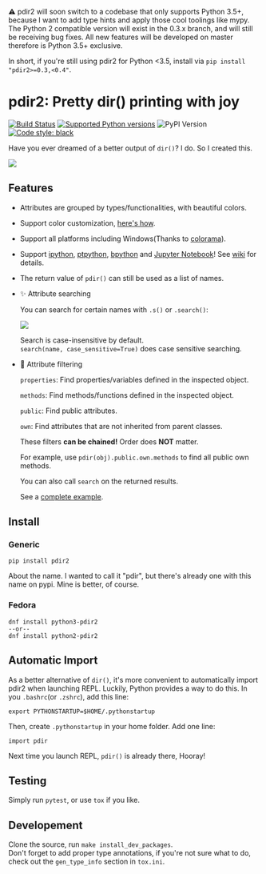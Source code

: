 :warning: pdir2 will soon switch to a codebase that only supports Python 3.5+, because I want to add type hints and apply those cool toolings like mypy. The Python 2 compatible version will exist in the 0.3.x branch, and will still be receiving bug fixes. All new features will be developed on master therefore is Python 3.5+ exclusive.

In short, if you're still using pdir2 for Python &lt;3.5, install via `pip install "pdir2>=0.3,<0.4"`.

# pdir2: Pretty dir() printing with joy

[![Build Status](https://travis-ci.org/laike9m/pdir2.svg)](https://travis-ci.org/laike9m/pdir2)
[![Supported Python versions](https://img.shields.io/pypi/pyversions/pdir2.svg)](https://pypi.python.org/pypi/pdir2/)
![PyPI Version](https://img.shields.io/pypi/v/pdir2.svg)
<a href="https://github.com/ambv/black"><img alt="Code style: black" src="https://img.shields.io/badge/code%20style-black-000000.svg"></a>

Have you ever dreamed of a better output of `dir()`? I do. So I created this.

![](https://github.com/laike9m/pdir2/raw/master/images/presentation_v2.gif)

## Features

-   Attributes are grouped by types/functionalities, with beautiful colors.

-   Support color customization, [here's how](https://github.com/laike9m/pdir2/wiki/User-Configuration).

-   Support all platforms including Windows(Thanks to [colorama](https://github.com/tartley/colorama)).

-   Support [ipython](https://github.com/ipython/ipython), [ptpython](https://github.com/jonathanslenders/ptpython), [bpython](https://www.bpython-interpreter.org/) and [Jupyter Notebook](http://jupyter.org/)! See [wiki](https://github.com/laike9m/pdir2/wiki/REPL-Support) for details.

-   The return value of `pdir()` can still be used as a list of names.

-   ✨ Attribute searching

    You can search for certain names with `.s()` or `.search()`:  

    ![](https://github.com/laike9m/pdir2/raw/master/images/search.gif)

    Search is case-insensitive by default.  
     `search(name, case_sensitive=True)` does case sensitive searching.

-   :star2: Attribute filtering

    `properties`: Find properties/variables defined in the inspected object.

    `methods`: Find methods/functions defined in the inspected object.

    `public`: Find public attributes.

    `own`: Find attributes that are not inherited from parent classes.

    These filters **can be chained!** Order does **NOT** matter.

    For example, use `pdir(obj).public.own.methods` to find all public own methods.

    You can also call `search` on the returned results.

    See a [complete example](https://github.com/laike9m/pdir2/wiki/Attribute-Filtering).

## Install

### Generic

    pip install pdir2

About the name. I wanted to call it "pdir", but there's already one with this
name on pypi. Mine is better, of course.

### Fedora

    dnf install python3-pdir2
    --or--
    dnf install python2-pdir2

## Automatic Import

As a better alternative of `dir()`, it's more convenient to automatically import
pdir2 when launching REPL. Luckily, Python provides a way to do this. In you `.bashrc`(or `.zshrc`), add this line:

    export PYTHONSTARTUP=$HOME/.pythonstartup

Then, create `.pythonstartup` in your home folder. Add one line:

    import pdir

Next time you launch REPL, `pdir()` is already there, Hooray!

## Testing

Simply run `pytest`, or use `tox` if you like.

## Developement

Clone the source, run `make install_dev_packages`.   
Don't forget to add proper type annotations,
if you're not sure what to do, check out the `gen_type_info` section in `tox.ini`.
